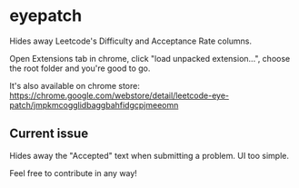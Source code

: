 # eyepatch
Hides away Leetcode's Difficulty and Acceptance Rate columns.

Open Extensions tab in chrome, click "load unpacked extension...", choose the root folder and you're good to go.

It's also available on chrome store: https://chrome.google.com/webstore/detail/leetcode-eye-patch/jmpkmcogglidbaggbahfidgcpjmeeomn

## Current issue
Hides away the "Accepted" text when submitting a problem.
UI too simple.

Feel free to contribute in any way!
